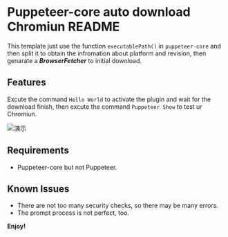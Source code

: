 # Puppeteer-core auto download Chromiun README

This template just use the function `executablePath()` in `puppeteer-core` and then split it to obtain the infromation about platform and revision, then genarate a ***BrowserFetcher*** to initial download.

## Features

Excute the command `Hello World` to activate the plugin and wait for the download finish, then excute the command `Puppeteer Show` to test ur Chromiun.

![演示](https://cdn.jsdelivr.net/gh/easternDay/ReadMe.IMGS//动画.gif)

## Requirements

* Puppeteer-core but not Puppeteer.

## Known Issues

* There are not too many security checks, so there may be many errors. 
* The prompt process is not perfect, too.

**Enjoy!**
